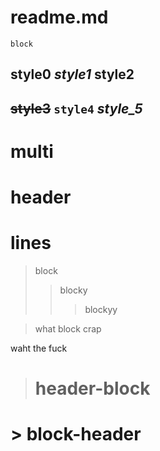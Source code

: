 # readme.md
```
block
```

## style0 *style1* **style2**

## ~~style3~~ `style4` _style_5_

# multi
# header
# lines

> block
> > blocky
> > > blockyy


> what
block
crap
>

waht the fuck

> # header-block

# > block-header


